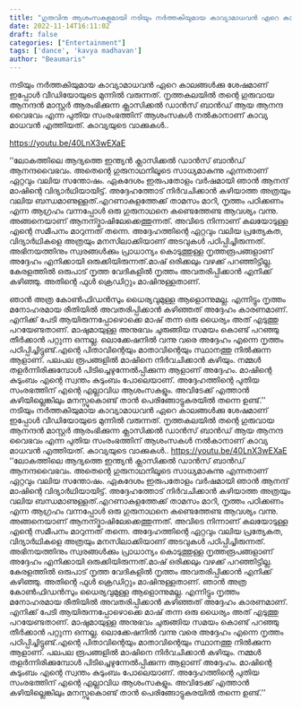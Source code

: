 ```yaml
---
title: "ഗുരുവിനു ആശംസകളുമായി നടിയും നർത്തകിയുമായ കാവ്യാമാധവൻ ഏറെ കാലങ്ങൾക്കു ശേഷം ക്യാമറയുടെ മുന്നിൽ"
date: 2022-11-14T16:11:02
draft: false
categories: ["Entertainment"]
tags: ['dance', 'kavya madhavan']
author: "Beaumaris"
---
```


നടിയും നർത്തകിയുമായ കാവ്യാമാധവൻ ഏറെ കാലങ്ങൾക്കു ശേഷമാണ് ഇപ്പോൾ വീഡിയോയുടെ മുന്നിൽ വരുന്നത്. നൃത്തകലയിൽ തന്റെ ഗുരുവായ ആനന്ദൻ മാസ്റ്റർ ആരംഭിക്കുന്ന ക്ലാസിക്കൽ ‍ഡാൻസ് ബാൻഡ് ആയ ആനന്ദ വൈഭവം എന്ന പുതിയ സംരംഭത്തിന് ആശംസകൾ നൽകാനാണ് കാവ്യ മാധവൻ എത്തിയത്. കാവ്യയുടെ വാക്കുകൾ..

https://youtu.be/40LnX3wEXaE

‘‘ലോകത്തിലെ ആദ്യത്തെ ഇന്ത്യൻ ക്ലാസിക്കൽ ഡാൻസ് ബാൻഡ് ആനന്ദവൈഭവം. അതെന്റെ ഗുരുനാഥനിലൂടെ സാധ്യമാകുന്നു എന്നതാണ് ഏറ്റവും വലിയ സന്തോഷം. ഏകദേശം ഇരുപതോളം വർഷമായി ഞാൻ ആനന്ദ് മാഷിന്റെ വിദ്യാർഥിയായിട്ട്. അദ്ദേഹത്തോട് നിർവചിക്കാൻ കഴിയാത്ത അത്രയും വലിയ ബന്ധമാണുള്ളത്.എറണാകുളത്തേക്ക് താമസം മാറി, നൃത്തം പഠിക്കണം എന്ന ആഗ്രഹം വന്നപ്പോൾ ഒരു ഗുരുനാഥനെ കണ്ടെത്തേണ്ട ആവശ്യം വന്നു. അങ്ങനെയാണ് ആനന്ദ്മാഷിലേക്കെത്തുന്നത്. അവിടെ നിന്നാണ് കലയോടുള്ള എന്റെ സമീപനം മാറുന്നത് തന്നെ. അദ്ദേഹത്തിന്റെ ഏറ്റവും വലിയ പ്രത്യേകത, വിദ്യാർഥികളെ അത്രയും മനസിലാക്കിയാണ് അടവുകൾ പഠിപ്പിച്ചിരുന്നത്. അഭിനയത്തിനും സ്വരങ്ങൾക്കും പ്രാധാന്യം കൊടുത്തുള്ള നൃത്തരൂപങ്ങളാണ് അദ്ദേഹം എനിക്കായി ഒരുക്കിയിരുന്നത്.മാഷ് ഒരിക്കലും വഴക്ക് പറഞ്ഞിട്ടില്ല. കേരളത്തിൽ ഒരുപാട് നൃത്ത വേദികളിൽ നൃത്തം അവതരിപ്പിക്കാൻ എനിക്ക് കഴിഞ്ഞു. അതിന്റെ ഫുൾ ക്രെഡിറ്റും മാഷിനുള്ളതാണ്.

ഞാൻ അത്ര കോൺഫിഡൻസും ധൈര്യവുമുള്ള ആളൊന്നുമല്ല. എന്നിട്ടും നൃത്തം മനോഹരമായ രീതിയിൽ അവതരിപ്പിക്കാൻ കഴിഞ്ഞത് അദ്ദേഹം കാരണമാണ്. എനിക്ക് പേടി ആയിരുന്നപ്പോഴൊക്കെ മാഷ് തന്ന ഒരു ധൈര്യം അത് എടുത്തു പറയേണ്ടതാണ്. മാഷുമായുള്ള അനുഭവം ചുരുങ്ങിയ സമയം കൊണ്ട് പറഞ്ഞു തീർക്കാൻ പറ്റുന്ന ഒന്നല്ല. ലൊക്കേഷനിൽ വന്നു വരെ അദ്ദേഹം എന്നെ നൃത്തം പഠിപ്പിച്ചിട്ടുണ്ട്.എന്റെ പിതാവിന്റെയും മാതാവിന്റെയും സ്ഥാനത്തു നിൽക്കുന്ന ആളാണ്. പലപല രൂപങ്ങളിൽ മാഷിനെ നിർവചിക്കാൻ കഴിയും. നമ്മൾ തളർന്നിരിക്കുമ്പോൾ പിടിച്ചെഴുന്നേൽപ്പിക്കുന്ന ആളാണ് അദ്ദേഹം. മാഷിന്റെ കുടുംബം എന്റെ സ്വന്തം കുടുംബം പോലെയാണ്. അദ്ദേഹത്തിന്റെ പുതിയ സംരഭത്തിന് എന്റെ എല്ലാവിധ ആശംസകളും. അവിടേക്ക് എത്താൻ കഴിയില്ലെങ്കിലും മനസ്സുകൊണ്ട് താൻ പെരിങ്ങോട്ടുകരയിൽ തന്നെ ഉണ്ട്.’’
നടിയും നർത്തകിയുമായ കാവ്യാമാധവൻ ഏറെ കാലങ്ങൾക്കു ശേഷമാണ് ഇപ്പോൾ വീഡിയോയുടെ മുന്നിൽ വരുന്നത്. നൃത്തകലയിൽ തന്റെ ഗുരുവായ ആനന്ദൻ മാസ്റ്റർ ആരംഭിക്കുന്ന ക്ലാസിക്കൽ ‍ഡാൻസ് ബാൻഡ് ആയ ആനന്ദ വൈഭവം എന്ന പുതിയ സംരംഭത്തിന് ആശംസകൾ നൽകാനാണ് കാവ്യ മാധവൻ എത്തിയത്. കാവ്യയുടെ വാക്കുകൾ.. https://youtu.be/40LnX3wEXaE ‘‘ലോകത്തിലെ ആദ്യത്തെ ഇന്ത്യൻ ക്ലാസിക്കൽ ഡാൻസ് ബാൻഡ് ആനന്ദവൈഭവം. അതെന്റെ ഗുരുനാഥനിലൂടെ സാധ്യമാകുന്നു എന്നതാണ് ഏറ്റവും വലിയ സന്തോഷം. ഏകദേശം ഇരുപതോളം വർഷമായി ഞാൻ ആനന്ദ് മാഷിന്റെ വിദ്യാർഥിയായിട്ട്. അദ്ദേഹത്തോട് നിർവചിക്കാൻ കഴിയാത്ത അത്രയും വലിയ ബന്ധമാണുള്ളത്.എറണാകുളത്തേക്ക് താമസം മാറി, നൃത്തം പഠിക്കണം എന്ന ആഗ്രഹം വന്നപ്പോൾ ഒരു ഗുരുനാഥനെ കണ്ടെത്തേണ്ട ആവശ്യം വന്നു. അങ്ങനെയാണ് ആനന്ദ്മാഷിലേക്കെത്തുന്നത്. അവിടെ നിന്നാണ് കലയോടുള്ള എന്റെ സമീപനം മാറുന്നത് തന്നെ. അദ്ദേഹത്തിന്റെ ഏറ്റവും വലിയ പ്രത്യേകത, വിദ്യാർഥികളെ അത്രയും മനസിലാക്കിയാണ് അടവുകൾ പഠിപ്പിച്ചിരുന്നത്. അഭിനയത്തിനും സ്വരങ്ങൾക്കും പ്രാധാന്യം കൊടുത്തുള്ള നൃത്തരൂപങ്ങളാണ് അദ്ദേഹം എനിക്കായി ഒരുക്കിയിരുന്നത്.മാഷ് ഒരിക്കലും വഴക്ക് പറഞ്ഞിട്ടില്ല. കേരളത്തിൽ ഒരുപാട് നൃത്ത വേദികളിൽ നൃത്തം അവതരിപ്പിക്കാൻ എനിക്ക് കഴിഞ്ഞു. അതിന്റെ ഫുൾ ക്രെഡിറ്റും മാഷിനുള്ളതാണ്. ഞാൻ അത്ര കോൺഫിഡൻസും ധൈര്യവുമുള്ള ആളൊന്നുമല്ല. എന്നിട്ടും നൃത്തം മനോഹരമായ രീതിയിൽ അവതരിപ്പിക്കാൻ കഴിഞ്ഞത് അദ്ദേഹം കാരണമാണ്. എനിക്ക് പേടി ആയിരുന്നപ്പോഴൊക്കെ മാഷ് തന്ന ഒരു ധൈര്യം അത് എടുത്തു പറയേണ്ടതാണ്. മാഷുമായുള്ള അനുഭവം ചുരുങ്ങിയ സമയം കൊണ്ട് പറഞ്ഞു തീർക്കാൻ പറ്റുന്ന ഒന്നല്ല. ലൊക്കേഷനിൽ വന്നു വരെ അദ്ദേഹം എന്നെ നൃത്തം പഠിപ്പിച്ചിട്ടുണ്ട്.എന്റെ പിതാവിന്റെയും മാതാവിന്റെയും സ്ഥാനത്തു നിൽക്കുന്ന ആളാണ്. പലപല രൂപങ്ങളിൽ മാഷിനെ നിർവചിക്കാൻ കഴിയും. നമ്മൾ തളർന്നിരിക്കുമ്പോൾ പിടിച്ചെഴുന്നേൽപ്പിക്കുന്ന ആളാണ് അദ്ദേഹം. മാഷിന്റെ കുടുംബം എന്റെ സ്വന്തം കുടുംബം പോലെയാണ്. അദ്ദേഹത്തിന്റെ പുതിയ സംരഭത്തിന് എന്റെ എല്ലാവിധ ആശംസകളും. അവിടേക്ക് എത്താൻ കഴിയില്ലെങ്കിലും മനസ്സുകൊണ്ട് താൻ പെരിങ്ങോട്ടുകരയിൽ തന്നെ ഉണ്ട്.’’
